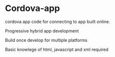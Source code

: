 # Cordova-app
cordova app code for connecting to app built online.

Progressive hybrid app development

Build once develop for multiple platforms

Basic knowlege of html, javascript and xml required
